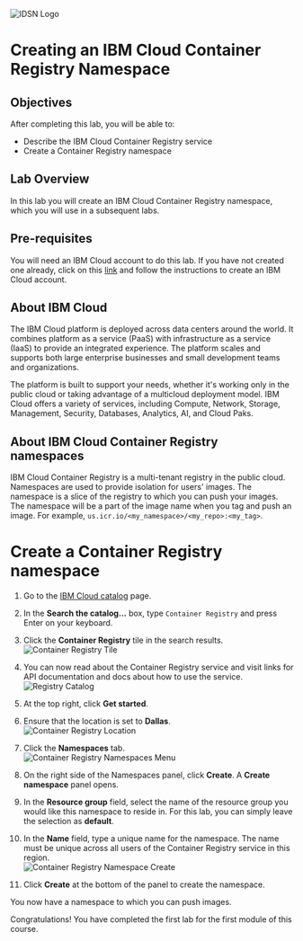 ![IDSN Logo](./images/labs_module_1_images_IDSNlogo.png)

# Creating an IBM Cloud Container Registry Namespace

## Objectives

After completing this lab, you will be able to:

-   Describe the IBM Cloud Container Registry service
-   Create a Container Registry namespace

## Lab Overview

In this lab you will create an IBM Cloud Container Registry namespace, which you will use in a subsequent labs.

## Pre-requisites

You will need an IBM Cloud account to do this lab. If you have not created one already, click on this [link](https://cf-courses-data.s3.us.cloud-object-storage.appdomain.cloud/IBM-CC0100EN-SkillsNetwork/labs/IBMCloud_accountCreation/CreateIBMCloudAccount.md.html) and follow the instructions to create an IBM Cloud account.

## About IBM Cloud

The IBM Cloud platform is deployed across data centers around the world. It combines platform as a service (PaaS) with infrastructure as a service (IaaS) to provide an integrated experience. The platform scales and supports both large enterprise businesses and small development teams and organizations.

The platform is built to support your needs, whether it's working only in the public cloud or taking advantage of a multicloud deployment model. IBM Cloud offers a variety of services, including Compute, Network, Storage, Management, Security, Databases, Analytics, AI, and Cloud Paks.

## About IBM Cloud Container Registry namespaces

IBM Cloud Container Registry is a multi-tenant registry in the public cloud. Namespaces are used to provide isolation for users' images. The namespace is a slice of the registry to which you can push your images. The namespace will be a part of the image name when you tag and push an image. For example, `us.icr.io/<my_namespace>/<my_repo>:<my_tag>`.

# Create a Container Registry namespace

1.  Go to the [IBM Cloud catalog](https://cloud.ibm.com/catalog?utm_medium=Exinfluencer&utm_source=Exinfluencer&utm_content=000026UJ&utm_term=10006555&utm_id=NA-SkillsNetwork-Channel-SkillsNetworkCoursescc20117568655-2021-01-01) page.
    
2.  In the **Search the catalog…** box, type `Container Registry` and press Enter on your keyboard.
    
3.  Click the **Container Registry** tile in the search results.</br>
![Container Registry Tile](./images/registry-tile.png)

4.  You can now read about the Container Registry service and visit links for API documentation and docs about how to use the service.</br>
![Registry Catalog](./images/registry-catalog.png)

5.  At the top right, click **Get started**.

6.  Ensure that the location is set to **Dallas**.</br>
![Container Registry Location](./images/registry-location.png)

7.  Click the **Namespaces** tab.</br>
![Container Registry Namespaces Menu](./images/registry-namespaces-menu.png)

8.  On the right side of the Namespaces panel, click **Create**. A **Create namespace** panel opens.

9.  In the **Resource group** field, select the name of the resource group you would like this namespace to reside in. For this lab, you can simply leave the selection as **default**.

10.  In the **Name** field, type a unique name for the namespace. The name must be unique across all users of the Container Registry service in this region.</br>
![Container Registry Namespace Create](./images/registry-namespace-create.png)

11.  Click **Create** at the bottom of the panel to create the namespace.

You now have a namespace to which you can push images.

Congratulations! You have completed the first lab for the first module of this course.
